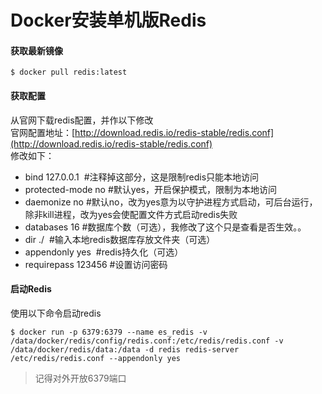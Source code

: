 # Docker安装单机版Redis
#### 获取最新镜像
```
$ docker pull redis:latest
```
#### 获取配置
从官网下载redis配置，并作以下修改   
官网配置地址：[http://download.redis.io/redis-stable/redis.conf](http://download.redis.io/redis-stable/redis.conf)   
修改如下：
- bind 127.0.0.1    #注释掉这部分，这是限制redis只能本地访问
- protected-mode no #默认yes，开启保护模式，限制为本地访问
- daemonize no      #默认no，改为yes意为以守护进程方式启动，可后台运行，除非kill进程，改为yes会使配置文件方式启动redis失败
- databases 16      #数据库个数（可选），我修改了这个只是查看是否生效。。
- dir ./            #输入本地redis数据库存放文件夹（可选）
- appendonly yes    #redis持久化（可选）
- requirepass 123456     #设置访问密码

#### 启动Redis
使用以下命令启动redis
```
$ docker run -p 6379:6379 --name es_redis -v /data/docker/redis/config/redis.conf:/etc/redis/redis.conf -v /data/docker/redis/data:/data -d redis redis-server /etc/redis/redis.conf --appendonly yes
```
> 记得对外开放6379端口